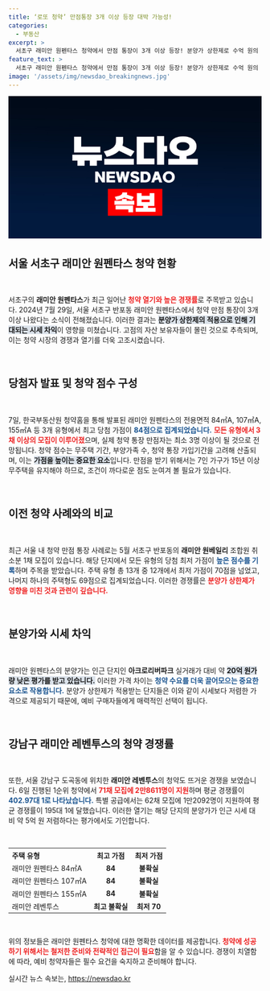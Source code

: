 ```yaml
---
title: ‘로또 청약’ 만점통장 3개 이상 등장 대박 가능성!
categories:
  - 부동산
excerpt: >
  서초구 래미안 원펜타스 청약에서 만점 통장이 3개 이상 등장! 분양가 상한제로 수억 원의 시세 차익을 노리는 고점자들로 인해 청약 경쟁이 치열해지고 있습니다. 과연 이 열기는 어디까지 이어질까요?
feature_text: >
  서초구 래미안 원펜타스 청약에서 만점 통장이 3개 이상 등장! 분양가 상한제로 수억 원의 시세 차익을 노리는 고점자들로 인해 청약 경쟁이 치열해지고 있습니다. 과연 이 열기는 어디까지 이어질까요?
image: '/assets/img/newsdao_breakingnews.jpg'
---
```


<p><img src="/assets/img/newsdao_breakingnews.jpg" alt="firstkoreanews 속보" /></p>

<h2 data-ke-size="size26">서울 서초구 래미안 원펜타스 청약 현황</h2>

<p data-ke-size="size16">&nbsp;</p>

<p>서초구의 <b>래미안 원펜타스</b>가 최근 일어난 <b><span style="color: #ee2323;">청약 열기와 높은 경쟁률</span></b>로 주목받고 있습니다. 2024년 7월 29일, 서울 서초구 반포동 래미안 원펜타스에서 청약 만점 통장이 3개 이상 나왔다는 소식이 전해졌습니다. 이러한 결과는 <b><span style="background-color: #21538527;">분양가 상한제의 적용으로 인해 기대되는 시세 차익</span></b>이 영향을 미쳤습니다. 고점의 자산 보유자들이 몰린 것으로 추측되며, 이는 청약 시장의 경쟁과 열기를 더욱 고조시켰습니다. </p>

<p data-ke-size="size16">&nbsp;</p>

<h2 data-ke-size="size26">당첨자 발표 및 청약 점수 구성</h2>

<p data-ke-size="size16">&nbsp;</p>

<p>7일, 한국부동산원 청약홈을 통해 발표된 래미안 원펜타스의 전용면적 84㎡A, 107㎡A, 155㎡A 등 3개 유형에서 최고 당첨 가점이 <b><span style="color: #1a5490;">84점으로 집계되었습니다.</span></b> <b><span style="color: #ee2323;">모든 유형에서 3채 이상의 모집이 이루어졌</span></b>으며, 실제 청약 통장 만점자는 최소 3명 이상이 될 것으로 전망됩니다. 청약 점수는 무주택 기간, 부양가족 수, 청약 통장 가입기간을 고려해 산출되며, 이는 <b><span style="background-color: #21538527;">가점을 높이는 중요한 요소</span></b>입니다. 만점을 받기 위해서는 7인 가구가 15년 이상 무주택을 유지해야 하므로, 조건이 까다로운 점도 눈여겨 볼 필요가 있습니다.</p>

<p data-ke-size="size16">&nbsp;</p>

<h2 data-ke-size="size26">이전 청약 사례와의 비교</h2>

<p data-ke-size="size16">&nbsp;</p>

<p>최근 서울 내 청약 만점 통장 사례로는 5월 서초구 반포동의 <b>래미안 원베일리</b> 조합원 취소분 1채 모집이 있습니다. 해당 단지에서 모든 유형의 당첨 최저 가점이 <b><span style="color: #1a5490;">높은 점수를 기록</span></b>하며 주목을 받았습니다. 주택 유형 총 13개 중 12개에서 최저 가점이 70점을 넘었고, 나머지 하나의 주택형도 69점으로 집계되었습니다. 이러한 경쟁률은 <b><span style="color: #ee2323;">분양가 상한제가 영향을 미친 것과 관련이 깊습니다.</span></b> </p>

<p data-ke-size="size16">&nbsp;</p>

<h2 data-ke-size="size26">분양가와 시세 차익</h2>

<p data-ke-size="size16">&nbsp;</p>

<p>래미안 원펜타스의 분양가는 인근 단지인 <b>아크로리버파크</b> 실거래가 대비 약 <b><span style="background-color: #21538527;">20억 원가량 낮은 평가를 받고 있습니다.</span></b> 이러한 가격 차이는 <b><span style="color: #1a5490;">청약 수요를 더욱 끌어모으는 중요한 요소로 작용합니다.</span></b> 분양가 상한제가 적용받는 단지들은 이와 같이 시세보다 저렴한 가격으로 제공되기 때문에, 예비 구매자들에게 매력적인 선택이 됩니다.</p>

<p data-ke-size="size16">&nbsp;</p>

<h2 data-ke-size="size26">강남구 래미안 레벤투스의 청약 경쟁률</h2>

<p data-ke-size="size16">&nbsp;</p>

<p>또한, 서울 강남구 도곡동에 위치한 <b>래미안 레벤투스</b>의 청약도 뜨거운 경쟁을 보였습니다. 6일 진행된 1순위 청약에서 <b><span style="color: #ee2323;">71채 모집에 2만8611명이 지원</span></b>하며 평균 경쟁률이 <b><span style="color: #1a5490;">402.97대 1로 나타났습니다.</span></b> 특별 공급에서는 62채 모집에 1만2092명이 지원하여 평균 경쟁률이 195대 1에 달했습니다. 이러한 열기는 해당 단지의 분양가가 인근 시세 대비 약 5억 원 저렴하다는 평가에서도 기인합니다.</p>

<p data-ke-size="size16">&nbsp;</p>

<table style="width: 100%; border-collapse: collapse;">
<tr>
    <th style="text-align: left;">주택 유형</th>
    <th style="text-align: center;">최고 가점</th>
    <th style="text-align: center;">최저 가점</th>
</tr>
<tr>
    <td style="text-align: left;">래미안 원펜타스 84㎡A</td>
    <td style="text-align: center;"><b>84</b></td>
    <td style="text-align: center;"><b>불확실</b></td>
</tr>
<tr>
    <td style="text-align: left;">래미안 원펜타스 107㎡A</td>
    <td style="text-align: center;"><b>84</b></td>
    <td style="text-align: center;"><b>불확실</b></td>
</tr>
<tr>
    <td style="text-align: left;">래미안 원펜타스 155㎡A</td>
    <td style="text-align: center;"><b>84</b></td>
    <td style="text-align: center;"><b>불확실</b></td>
</tr>
<tr>
    <td style="text-align: left;">래미안 레벤투스</td>
    <td style="text-align: center;"><b>최고 불확실</b></td>
    <td style="text-align: center;"><b>최저 70</b></td>
</tr>
</table>

<p data-ke-size="size16">&nbsp;</p>

<p>위의 정보들은 래미안 원펜타스 청약에 대한 명확한 데이터를 제공합니다. <b><span style="color: #ee2323;">청약에 성공하기 위해서는 철저한 준비와 전략적인 접근이 필요</span></b>함을 알 수 있습니다. 경쟁이 치열함에 따라, 예비 청약자들은 필수 요건을 숙지하고 준비해야 합니다.</p>
실시간 뉴스 속보는, <a href="https://newsdao.kr" rel="dofollow">https://newsdao.kr</a>



